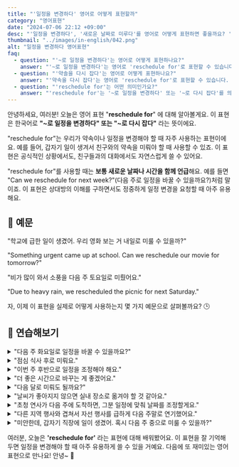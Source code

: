 ```yaml
---
title: "'일정을 변경하다' 영어로 어떻게 표현할까"
category: "영어표현"
date: "2024-07-06 22:12 +09:00"
desc: "'일정을 변경하다', '새로운 날짜로 미루다'를 영어로 어떻게 표현하면 좋을까요? '회의를 다음 주 월요일로 다시 잡을 수 있을까요?', '프로젝트 마감일을 한 달 뒤로 미루기로 했어요.' 등을 영어로 표현하는 법을 배워봅시다. 다양한 예문을 통해서 연습하고 본인의 표현으로 만들어 보세요."
thumbnail: "../images/in-english/042.png"
alt: "일정을 변경하다 영어표현"
faq:
  - question: "'~로 일정을 변경하다'는 영어로 어떻게 표현하나요?"
    answer: "'~로 일정을 변경하다'는 영어로 'reschedule for'로 표현할 수 있습니다. 예를 들어, '학교에 급한 일이 생겼어. 우리 영화 보는 거 내일로 미룰 수 있을까?'는 'Something urgent came up at school. Can we reschedule our movie for tomorrow?'로 말할 수 있습니다."
  - question: "'약솔을 다시 잡다'는 영어로 어떻게 표현하나요?"
    answer: "'약속을 다시 잡다'는 영어로 'reschedule for'로 표현할 수 있습니다. 예를 들어, '비가 많이 와서 소풍을 다음 주 토요일로 미뤘어요.'는 'Due to heavy rain, we rescheduled the picnic for next Saturday.'로 말할 수 있습니다."
  - question: "'reschedule for'는 어떤 의미인가요?"
    answer: "'reschedule for'는 '~로 일정을 변경하다' 또는 '~로 다시 잡다'를 의미합니다. 약속이나 일정을 변경해야 할 때 사용하는 표현입니다."
---
```


안녕하세요, 여러분! 오늘은 영어 표현 "**reschedule for**" 에 대해 알아볼게요. 이 표현은 한국어로 **"~로 일정을 변경하다" 또는 "~로 다시 잡다"** 라는 뜻이에요.

"reschedule for"는 우리가 약속이나 일정을 변경해야 할 때 자주 사용하는 표현이에요. 예를 들어, 갑자기 일이 생겨서 친구와의 약속을 미뤄야 할 때 사용할 수 있죠. 이 표현은 공식적인 상황에서도, 친구들과의 대화에서도 자연스럽게 쓸 수 있어요.

"reschedule for"를 사용할 때는 **보통 새로운 날짜나 시간을 함께 언급**해요. 예를 들면 "Can we reschedule for next week?"(다음 주로 일정을 바꿀 수 있을까요?)처럼 말이죠. 이 표현은 상대방의 이해를 구하면서도 정중하게 일정 변경을 요청할 때 아주 유용해요.

## 📖 예문

"학교에 급한 일이 생겼어. 우리 영화 보는 거 내일로 미룰 수 있을까?"

"Something urgent came up at school. Can we reschedule our movie for tomorrow?"

"비가 많이 와서 소풍을 다음 주 토요일로 미뤘어요."

"Due to heavy rain, we rescheduled the picnic for next Saturday."

자, 이제 이 표현을 실제로 어떻게 사용하는지 몇 가지 예문으로 살펴볼까요? 🕒

## 💬 연습해보기

<details>
<summary>"다음 주 화요일로 일정을 바꿀 수 있을까요?"</summary>
<span>"Can we reschedule for next Tuesday?"</span>
</details>

<details>
<summary>"점심 식사 후로 미뤄요."</summary>
<span>"Let's reschedule for after lunch."</span>
</details>

<details>
<summary>"이번 주 후반으로 일정을 조정해야 해요."</summary>
<span>"I need to reschedule for later this week."</span>
</details>

<details>
<summary>"더 좋은 시간으로 바꾸는 게 좋겠어요."</summary>
<span>"We should reschedule for a better time."</span>
</details>

<details>
<summary>"다음 달로 미뤄도 될까요?"</summary>
<span>"Is it okay to reschedule for next month?"</span>
</details>

<details>
<summary>"날씨가 좋아지지 않으면 실내 장소로 옮겨야 할 것 같아요."</summary>
<span>"If the weather doesn't improve, we might need to reschedule for an indoor venue."</span>
</details>

<details>
<summary>"초청 연사가 다음 주에 도착하면, 그분 일정에 맞춰 날짜를 조정할게요."</summary>
<span>"When the guest speaker arrives next week, we'll reschedule for a time that works with their itinerary."</span>
</details>

<details>
<summary>"다른 지역 행사와 겹쳐서 자선 행사를 급하게 다음 주말로 연기했어요."</summary>
<span>"The charity event was unexpectedly rescheduled for the following weekend due to a conflict with another community gathering."</span>
</details>

<details>
<summary>"미안한데, 갑자기 직장에 일이 생겼어. 혹시 다음 주 중으로 미룰 수 있을까?"</summary>
<span>"Hey, I hate to do this, but something came up at work – would it be possible to reschedule for sometime next week instead?"</span>
</details>

여러분, 오늘은 **'reschedule for'** 라는 표현에 대해 배워봤어요. 이 표현을 잘 기억해두면 일정을 변경해야 할 때 아주 유용하게 쓸 수 있을 거예요. 다음에 또 재미있는 영어 표현으로 만나요! 안녕~ 👋
